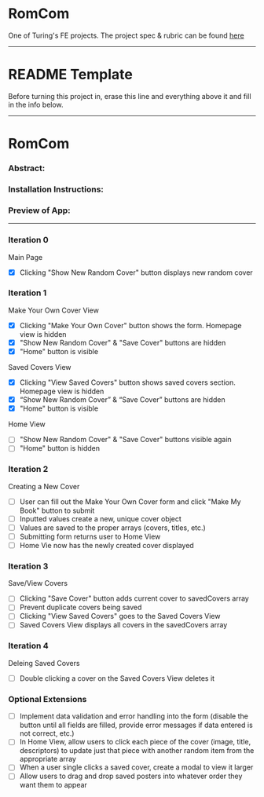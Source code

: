 # RomCom

One of Turing's FE projects. The project spec & rubric can be found [here](https://frontend.turing.io/projects/module-1/romcom-pair.html)

______________________________________________________  
# README Template  
Before turning this project in, erase this line and everything above it and fill in the info below.  
______________________________________________________  

# RomCom  

### Abstract:
[//]: <> (Briefly describe what you built and its features. What problem is the app solving? How does this application solve that problem?)

### Installation Instructions:
[//]: <> (What steps does a person have to take to get your app cloned down and running?)

### Preview of App:
[//]: <> (Provide ONE gif or screenshot of your application - choose the "coolest" piece of functionality to show off.)

____

### Iteration 0
Main Page
- [x] Clicking "Show New Random Cover" button displays new random cover

### Iteration 1
Make Your Own Cover View
- [x] Clicking "Make Your Own Cover" button shows the form. Homepage view is hidden
- [x] "Show New Random Cover" & "Save Cover" buttons are hidden
- [x] "Home" button is visible

Saved Covers View
- [x] Clicking "View Saved Covers" button shows saved covers section. Homepage view is hidden
- [x] “Show New Random Cover” & “Save Cover” buttons are hidden
- [x] "Home" button is visible

Home View
- [ ] "Show New Random Cover" & "Save Cover" buttons visible again
- [ ] "Home" button is hidden

### Iteration 2
Creating a New Cover
- [ ] User can fill out the Make Your Own Cover form and click "Make My Book" button to submit
- [ ] Inputted values create a new, unique cover object
- [ ] Values are saved to the proper arrays (covers, titles, etc.)
- [ ] Submitting form returns user to Home View
- [ ] Home Vie now has the newly created cover displayed

### Iteration 3
Save/View Covers
- [ ] Clicking "Save Cover" button adds current cover to savedCovers array
- [ ] Prevent duplicate covers being saved
- [ ] Clicking "View Saved Covers" goes to the Saved Covers View
- [ ] Saved Covers View displays all covers in the savedCovers array

### Iteration 4
Deleing Saved Covers
- [ ] Double clicking a cover on the Saved Covers View deletes it

### Optional Extensions
- [ ] Implement data validation and error handling into the form (disable the button until all fields are filled, provide error messages if data entered is not correct, etc.)
- [ ] In Home View, allow users to click each piece of the cover (image, title, descriptors) to update just that piece with another random item from the appropriate array
- [ ] When a user single clicks a saved cover, create a modal to view it larger
- [ ] Allow users to drag and drop saved posters into whatever order they want them to appear